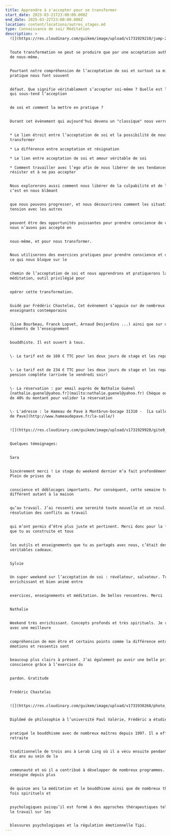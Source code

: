 ```yaml
---
title: Apprendre à s'accepter pour se transformer
start_date: 2025-03-21T23:00:00.000Z
end_date: 2025-03-22T23:00:00.000Z
location: content/locations/autres_stages.md
type: Connaissance de soi/ Méditation
description: >
  ![](https://res.cloudinary.com/guikem/image/upload/v1731929210/jump-2731641_1280_rkqobn.jpg)


  Toute transformation ne peut se produire que par une acceptation authentique
  de nous-même.


  Pourtant notre compréhension de l’acceptation de soi et surtout sa mise en
  pratique nous font souvent


  défaut. Que signifie véritablement s’accepter soi-même ? Quelle est la sagesse
  qui sous-tend l’acception


  de soi et comment la mettre en pratique ?


  Durant cet évènement qui aujourd'hui devenu un "classique" nous verrons :


  * Le lien étroit entre l’acceptation de soi et la possibilité de nous
  transformer

  * La différence entre acceptation et résignation

  * Le lien entre acceptation de soi et amour véritable de soi

  * Comment travailler avec l’ego afin de nous libérer de ses tendances à
  résister et à ne pas accepter


  Nous explorerons aussi comment nous libérer de la culpabilité et de l’idée que
  c’est en nous blâmant


  que nous pouvons progresser, et nous découvrirons comment les situations de
  tension avec les autres


  peuvent être des opportunités puissantes pour prendre conscience de ce que
  nous n’avons pas accepté en


  nous-même, et pour nous transformer.


  Nous utiliserons des exercices pratiques pour prendre conscience et dépasser
  ce qui nous bloque sur le


  chemin de l’acceptation de soi et nous apprendrons et pratiquerons la
  méditation, outil privilégié pour


  opérer cette transformation.


  Guidé par Frédéric Chastelas, Cet évènement s’appuie sur de nombreux
  enseignants contemporains


  (Lise Bourbeau, Franck Lopvet, Arnaud Desjardins ...) ainsi que sur des
  éléments de l’enseignement


  bouddhiste. Il est ouvert à tous.


  \- Le tarif est de 160 € TTC pour les deux jours de stage et les repas du midi


  \- Le tarif est de 234 € TTC pour les deux jours de stage et les repas en
  pension complète (arrivée le vendredi soir)


  \- La réservation : par email auprès de Nathalie Guénel
  [nathalie.guenel@yahoo.fr](mailto:nathalie.guenel@yahoo.fr) Chèque ou virement
  de 40% du montant pour valider la réservation


  \- L'adresse : le Hameau de Pave à Montbrun-bocage 31310 -  [La salle - Hameau
  de Pave](http://www.hameaudepave.fr/la-salle/)


  ![](https://res.cloudinary.com/guikem/image/upload/v1731929928/gite9_mmjqak.jpg)


  Quelques témoignages:


  Sara 


  Sincèrement merci ! Le stage du weekend dernier m’a fait profondément du bien.
  Plein de prises de


  conscience et déblocages importants. Par conséquent, cette semaine tout a été
  différent autant à la maison


  qu’au travail. J’ai ressenti une serenité toute nouvelle et un recul dans la
  résolution des conflits au travail


  qui m’ont permis d’être plus juste et pertinent. Merci donc pour la formation
  que tu as construite et tous


  les outils et enseignements que tu as partagés avec nous, c’était des
  véritables cadeaux.


  Sylvie


  Un super weekend sur l’acceptation de soi : révélateur, salvateur. Très
  enrichissant et bien animé entre


  exercices, enseignements et méditation. De belles rencontres. Merci !!


  Nathalie


  Weekend très enrichissant. Concepts profonds et très spirituels. Je repars
  avec une meilleure


  compréhension de mon être et certains points comme la différence entre
  émotions et ressentis sont


  beaucoup plus clairs à présent. J’ai également pu avoir une belle prise de
  conscience grâce à l’exercice du


  pardon. Gratitude


  Frédéric Chastelas 


  ![](https://res.cloudinary.com/guikem/image/upload/v1731930268/photo_portrait_plus_petite_gnm6lo.png)


  Diplômé de philosophie à l’université Paul Valérie, Frédéric a étudié et


  pratiqué le bouddhisme avec de nombreux maîtres depuis 1997. Il a effectué une
  retraite


  traditionnelle de trois ans à Lerab Ling où il a vécu ensuite pendant plus de
  dix ans au sein de la


  communauté et où il a contribué à développer de nombreux programmes. Il
  enseigne depuis plus


  de quinze ans la méditation et le bouddhisme ainsi que de nombreux thèmes à la
  fois spirituels et


  psychologiques puisqu’il est formé à des approches thérapeutiques telles que
  le travail sur les


  blessures psychologiques et la régulation émotionnelle Tipi.
---
```


